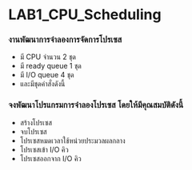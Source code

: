 # LAB1_CPU_Scheduling
### งานพัฒนาการจำลองการจัดการโปรเซส
- มี CPU จำนวน 2 ชุด
- มี ready queue 1 ชุด
- มี I/O queue  4 ชุด
- และมีชุดคำสั่งดังนี้
### จงพัฒนาโปรแกรมการจำลองโปรเซส โดยให้มีคุณสมบัติดังนี้
- สร้างโปรเซส
- จบโปรเซส
- โปรเซสหมดเวลาใช้หน่วยประมวลผลกลาง
- โปรเซสเข้า I/O คิว
- โปรเซสออกจาก I/O คิว
